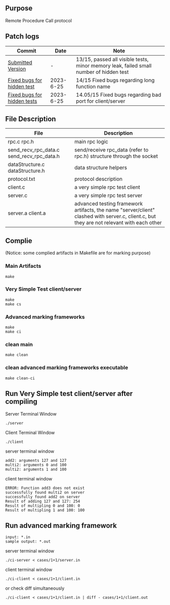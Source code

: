 ## Purpose
Remote Procedure Call protocol  


## Patch logs
| Commit    |Date | Note |
| -------- | ------- | --------| 
| [Submitted Version](https://github.com/Ziming-W/Remote-Procedure-Call/commit/36c95e72dd28e261e12eb7dc952ac14a6544adbe)|-| 13/15, passed all visible tests, minor memory leak, failed small number of hidden test
|[Fixed bugs for hidden test](https://github.com/Ziming-W/Remote-Procedure-Call/commit/1edd8f2fc4dccf1b0385d41a4d22b005750d3d76)|2023-6-25|14/15 Fixed bugs regarding long function name
|[Fixed bugs for hidden tests](https://github.com/Ziming-W/Remote-Procedure-Call/commit/b389b3822546764ab77bb6d2769d342bd99fa3fb)|2023-6-25|14.05/15 Fixed bugs regarding bad port for client/server
## File Description
| File    | Description |
| -------- | ------- |
| rpc.c rpc.h | main rpc logic    |
| send_recv_rpc_data.c send_recv_rpc_data.h| send/receive rpc_data (refer to rpc.h) structure through the socket     |
| dataStructure.c dataStructure.h   | data structure helpers    |
| protocol.txt| protocol description|
|client.c|a very simple rpc test client|
|server.c |a very simple rpc test server|
|server.a client.a | advanced testing framework artifacts, the name "server/client" clashed with server.c, client.c, but they are not relevant with each other

## Complie
(Notice: some complied artifacts in Makefile are for marking purpose)
### Main Artifacts
    make

### Very Simple Test client/server
    make
    make cs

### Advanced marking frameworks
    make
    make ci

### clean main
    make clean

### clean advanced marking frameworks executable
    make clean-ci
    
## Run Very Simple test client/server after compiling
Server Terminal Window

    ./server

Client Terminal Window

    ./client

server terminal window

    add2: arguments 127 and 127
    multi2: arguments 0 and 100
    multi2: arguments 1 and 100

client terminal window

    ERROR: Function add3 does not exist
    successfully found multi2 on server
    successfully found add2 on server
    Result of adding 127 and 127: 254
    Result of multipling 0 and 100: 0
    Result of multipling 1 and 100: 100

## Run advanced marking framework
`input: *.in`  
`sample output: *.out`

server terminal window

    ./ci-server < cases/1+1/server.in

client terminal window

    ./ci-client < cases/1+1/client.in

or check diff simultaneously

    ./ci-client < cases/1+1/client.in | diff - cases/1+1/client.out
